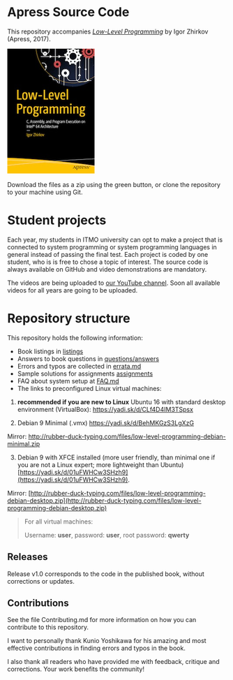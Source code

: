 # Apress Source Code

This repository accompanies [*Low-Level Programming*](http://www.apress.com/9781484224021) by Igor Zhirkov (Apress, 2017).

[comment]: #cover
![Cover image](9781484224021.jpg)

Download the files as a zip using the green button, or clone the repository to your machine using Git.

# Student projects

Each year, my students in ITMO university can opt to make a project that is connected to system programming or system programming languages in general instead of passing the final test. Each project is coded by one student, who is is free to chose a topic of interest. The source code is always available on GitHub and  video demonstrations are mandatory. 

The videos are being uploaded to [our YouTube channel](https://www.youtube.com/channel/UCOLTncnm6jVkO0pcPoIoHFg). Soon all available videos for all years are going to be uploaded.

# Repository structure 

This repository holds the following information:

* Book listings in [listings](listings)
* Answers to book questions in [questions/answers](questions/answers)
* Errors and typos are collected in [errata.md](errata.md)
* Sample solutions for assignments [assignments](assignments)
* FAQ about system setup at [FAQ.md](FAQ.md)
* The links to preconfigured Linux virtual machines:


1. **recommended if you are new to Linux**  Ubuntu 16 with standard desktop environment (VirtualBox): https://yadi.sk/d/CLf4D4IM3TSpsx

2. Debian 9 Minimal (.vmx) https://yadi.sk/d/BehMKGzS3LgXzG
  
  Mirror: http://rubber-duck-typing.com/files/low-level-programming-debian-minimal.zip
  
  
3.  Debian 9 with XFCE installed (more user friendly, than minimal one if you are not a Linux expert; more lightweight than Ubuntu) [https://yadi.sk/d/01uFWHCw3SHzh9](https://yadi.sk/d/01uFWHCw3SHzh9).
  
  Mirror: [http://rubber-duck-typing.com/files/low-level-programming-debian-desktop.zip](http://rubber-duck-typing.com/files/low-level-programming-debian-desktop.zip)
  
>  For all virtual machines: 
> 
>  Username: __user__, password: __user__, root password: __qwerty__



## Releases

Release v1.0 corresponds to the code in the published book, without corrections or updates.

## Contributions

See the file Contributing.md for more information on how you can contribute to
this repository.

I want to personally thank Kunio Yoshikawa for his amazing and most
effective contributions in finding errors and typos in the book. 

I also thank all readers who have provided me with feedback, critique and
corrections. Your work benefits the community!

